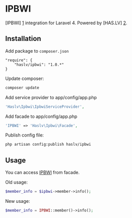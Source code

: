IPBWI
=========

[IPBWI] [1] integration for Laravel 4. Powered by [HAS.LV] [2].

Installation
----

Add package to `composer.json`

	"require": {
		"haslv/ipbwi": "1.0.*"
	}

Update composer:

```sh
composer update
```

Add service provider to app/config/app.php

```php
'Haslv\Ipbwi\IpbwiServiceProvider',
```

Add facade to app/config/app.php

```php
'IPBWI' => 'Haslv\Ipbwi\Facade',
```

Publish config file:

```sh
php artisan config:publish haslv/ipbwi
```

Usage
----

You can access [IPBWI][1] from facade.

Old usage:

```php
$member_info = $ipbwi->member->info();
```

New usage:

```php
$member_info = IPBWI::member()->info();
```

[1]:http://ipbwi.com/
[2]:http://has.lv/